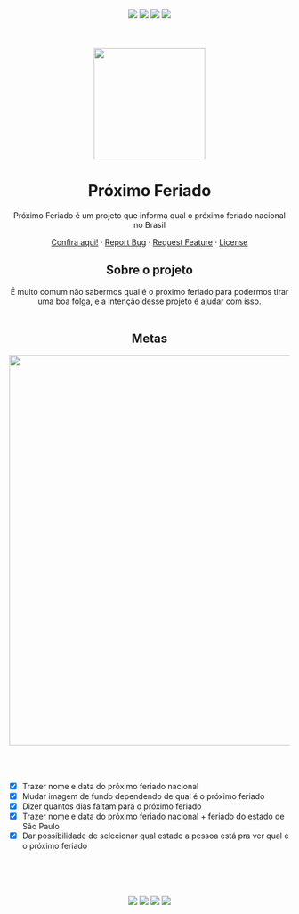 <div align="center">
  <img src="https://img.shields.io/github/languages/code-size/carolcurcelli/proximo-feriado">
  <img src="https://img.shields.io/website?url=https%3A%2F%2Fqualproximoferiado.com.br/%2F">
  <img src="https://img.shields.io/github/stars/carolcurcelli/proximo-feriado?style=social">
  <img src="https://img.shields.io/twitter/follow/carolcurcelli?style=social">
  <br /><br /><br /><br />
</div>
<div align="center">
  <img src="https://qualproximoferiado.com.br/assets/img/favicon.png" width="200">
  <h1 align="center">Próximo Feriado</h3>
  <p>Próximo Feriado é um projeto que informa qual o próximo feriado nacional no Brasil</p>
  <p>
    <a href="https://qualproximoferiado.com.br/">Confira aqui!</a>
    ·
    <a href="https://github.com/carolcurcelli/proximo-feriado/issues">Report Bug</a>
    ·
    <a href="https://github.com/carolcurcelli/proximo-feriado/issues">Request Feature</a>
    ·
    <a href="https://github.com/carolcurcelli/proximo-feriado/blob/master/LICENSE.md">License</a>
  </p>
</div>
<div align="center">
  <h2>Sobre o projeto</h2>
</div>
<div align="center">
  É muito comum não sabermos qual é o próximo feriado para podermos tirar uma boa folga, e a intenção desse projeto é ajudar com isso.
  <br /><br />
</div>
<div align="center">
  <h2>Metas</h2>
</div>
<div align="center">
  <img src="https://user-images.githubusercontent.com/1522117/272595204-86ef85dc-5a89-459a-9fc6-f23773656430.png" width="700">
  <br /><br /><br /><br />

</div>

- [x] Trazer nome e data do próximo feriado nacional
- [x] Mudar imagem de fundo dependendo de qual é o próximo feriado
- [x] Dizer quantos dias faltam para o próximo feriado
- [x] Trazer nome e data do próximo feriado nacional + feriado do estado de São Paulo
- [x] Dar possibilidade de selecionar qual estado a pessoa está pra ver qual é o próximo feriado

<div align="center">
  <br /><br /><br /><br />
  <img src="https://img.shields.io/badge/javascript-%23323330.svg?style=for-the-badge&logo=javascript&logoColor=%23F7DF1E">
  <img src="https://img.shields.io/badge/html5-%23E34F26.svg?style=for-the-badge&logo=html5&logoColor=white">
  <img src="https://img.shields.io/badge/css3-%231572B6.svg?style=for-the-badge&logo=css3&logoColor=white">
  <a href="https://nubank.com.br/pagar/2jvzz/7daYOnLdXB">
    <img src="https://img.shields.io/badge/Buy%20Me%20a%20Coffee-ffdd00?style=for-the-badge&logo=buy-me-a-coffee&logoColor=black">
  </a>
</div>
